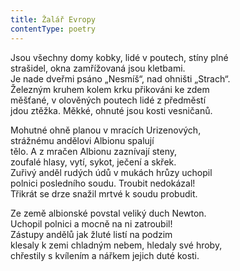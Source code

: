 ```yaml
---
title: Žalář Evropy
contentType: poetry
---
```


<section>

Jsou všechny domy kobky, lidé v poutech, stíny plné  
strašidel, okna zamřížovaná jsou kletbami.  
Je nade dveřmi psáno „Nesmíš“, nad ohništi „Strach“.  
Železným kruhem kolem krku přikováni ke zdem  
měšťané, v olověných poutech lidé z předměstí  
jdou ztěžka. Měkké, ohnuté jsou kosti vesničanů.

Mohutné ohně planou v mracích Urizenových,  
strážnému andělovi Albionu spalují  
tělo. A z mračen Albionu zaznívají steny,  
zoufalé hlasy, vytí, sykot, ječení a skřek.  
Zuřivý anděl rudých údů v mukách hrůzy uchopil  
polnici posledního soudu. Troubit nedokázal!  
Třikrát se drze snažil mrtvé k soudu probudit.

Ze země albionské povstal veliký duch Newton.  
Uchopil polnici a mocně na ni zatroubil!  
Zástupy andělů jak žluté listí na podzim  
klesaly k zemi chladným nebem, hledaly své hroby,  
chřestily s kvílením a nářkem jejich duté kosti.

</section>
